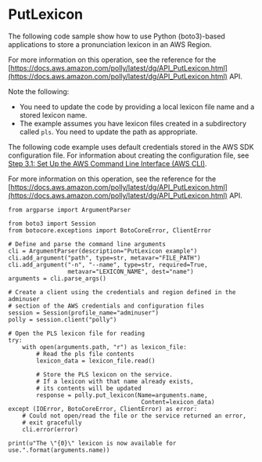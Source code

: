# PutLexicon<a name="PutLexiconSamplePython"></a>

The following code sample show how to use Python \(boto3\)\-based applications to store a pronunciation lexicon in an AWS Region\.

For more information on this operation, see the reference for the [https://docs.aws.amazon.com/polly/latest/dg/API_PutLexicon.html](https://docs.aws.amazon.com/polly/latest/dg/API_PutLexicon.html) API\. 

Note the following:
+ You need to update the code by providing a local lexicon file name and a stored lexicon name\.
+ The example assumes you have lexicon files created in a subdirectory called `pls`\. You need to update the path as appropriate\.

The following code example uses default credentials stored in the AWS SDK configuration file\. For information about creating the configuration file, see [Step 3\.1: Set Up the AWS Command Line Interface \(AWS CLI\)](setup-aws-cli.md)\. 

For more information on this operation, see the reference for the [https://docs.aws.amazon.com/polly/latest/dg/API_PutLexicon.html](https://docs.aws.amazon.com/polly/latest/dg/API_PutLexicon.html) API\. 

```
from argparse import ArgumentParser

from boto3 import Session
from botocore.exceptions import BotoCoreError, ClientError

# Define and parse the command line arguments
cli = ArgumentParser(description="PutLexicon example")
cli.add_argument("path", type=str, metavar="FILE_PATH")
cli.add_argument("-n", "--name", type=str, required=True,
                 metavar="LEXICON_NAME", dest="name")
arguments = cli.parse_args()

# Create a client using the credentials and region defined in the adminuser
# section of the AWS credentials and configuration files
session = Session(profile_name="adminuser")
polly = session.client("polly")

# Open the PLS lexicon file for reading
try:
    with open(arguments.path, "r") as lexicon_file:
        # Read the pls file contents
        lexicon_data = lexicon_file.read()

        # Store the PLS lexicon on the service.
        # If a lexicon with that name already exists,
        # its contents will be updated
        response = polly.put_lexicon(Name=arguments.name,
                                      Content=lexicon_data)
except (IOError, BotoCoreError, ClientError) as error:
    # Could not open/read the file or the service returned an error,
    # exit gracefully
    cli.error(error)

print(u"The \"{0}\" lexicon is now available for use.".format(arguments.name))
```
